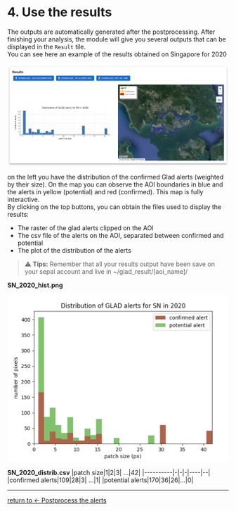 # 4. Use the results

The outputs are automatically generated after the postprocessing.
After finishing your analysis, the module will give you several outputs that can be displayed in the `Result` tile.  
You can see here an example of the results obtained on Singapore for 2020

![results](./img/results.png) 

on the left you have the distribution of the confirmed Glad alerts (weighted by their size). On the map you can observe the AOI boundaries in blue and the alerts in yellow (potential) and red (confirmed). This map is fully interactive.  
By clicking on the top buttons, you can obtain the files used to display the results: 
 - The raster of the glad alerts clipped on the AOI
 - The csv file of the alerts on the AOI, separated between confirmed and potential
 - The plot of the distribution of the alerts
 
 > :warning: **Tips:** Remember that all your results output have been save on your sepal account and live in ~/glad_result/[aoi_name]/

 **SN_2020_hist.png**

![histogram](./img/download_hist.png)  

**SN_2020_distrib.csv**
|patch size|1|2|3| ...|42|
|----------|-|-|-|----|--|
|confirmed alerts|109|28|3| ...|1|
|potential alerts|170|36|26|...|0|

 ---
 [return to &larr; Postprocess the alerts](./postprocess_alerts.md)
